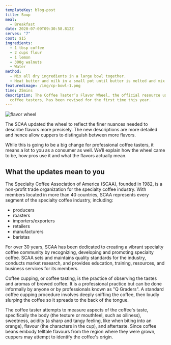 ```yaml
---
templateKey: blog-post
title: Soup
meal:
  - Breakfast
date: 2020-07-09T09:30:58.812Z
serves: "7"
cost: $15
ingredients:
  - 1 tbsp coffee
  - 2 cups flour
  - 1 lemon
  - 300g walnuts
  - Water
method:
  - Mix all dry ingredients in a large bowl together.
  - Heat butter and milk in a small pot until butter is melted and mix it into the dry ingredients and knead the dough about 4-5 minutes. Heat butter and milk in a small pot until butter is melted and mix it into the dry ingredients and knead the dough about 4-5 minutes.
featuredimage: /img/cp-bowl-1.png
time: 25mins
description: The Coffee Taster’s Flavor Wheel, the official resource used by
  coffee tasters, has been revised for the first time this year.
---
```



![flavor wheel](/img/flavor_wheel.jpg)

The SCAA updated the wheel to reflect the finer nuances needed to describe flavors more precisely. The new descriptions are more detailed and hence allow cuppers to distinguish between more flavors.

While this is going to be a big change for professional coffee tasters, it means a lot to you as a consumer as well. We’ll explain how the wheel came to be, how pros use it and what the flavors actually mean.

## What the updates mean to you

The Specialty Coffee Association of America (SCAA), founded in 1982, is a non-profit trade organization for the specialty coffee industry. With members located in more than 40 countries, SCAA represents every segment of the specialty coffee industry, including:

* producers
* roasters
* importers/exporters
* retailers
* manufacturers
* baristas

For over 30 years, SCAA has been dedicated to creating a vibrant specialty coffee community by recognizing, developing and promoting specialty coffee. SCAA sets and maintains quality standards for the industry, conducts market research, and provides education, training, resources, and business services for its members.

Coffee cupping, or coffee tasting, is the practice of observing the tastes and aromas of brewed coffee. It is a professional practice but can be done informally by anyone or by professionals known as "Q Graders". A standard coffee cupping procedure involves deeply sniffing the coffee, then loudly slurping the coffee so it spreads to the back of the tongue.

The coffee taster attempts to measure aspects of the coffee's taste, specifically the body (the texture or mouthfeel, such as oiliness), sweetness, acidity (a sharp and tangy feeling, like when biting into an orange), flavour (the characters in the cup), and aftertaste. Since coffee beans embody telltale flavours from the region where they were grown, cuppers may attempt to identify the coffee's origin.
